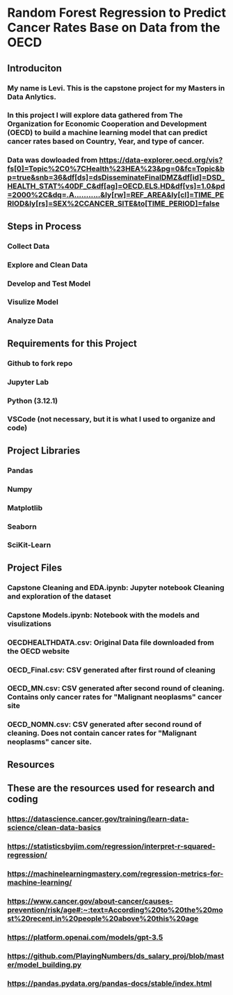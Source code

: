 # Random Forest Regression to Predict Cancer Rates Base on Data from the OECD
## Introduciton
### My name is Levi. This is the capstone project for my Masters in Data Anlytics.
### In this project I will explore data gathered from The Organization for Economic Cooperation and Development (OECD) to build a machine learning model that can predict cancer rates based on Country, Year, and type of cancer. 
### Data was dowloaded from https://data-explorer.oecd.org/vis?fs[0]=Topic%2C0%7CHealth%23HEA%23&pg=0&fc=Topic&bp=true&snb=36&df[ds]=dsDisseminateFinalDMZ&df[id]=DSD_HEALTH_STAT%40DF_C&df[ag]=OECD.ELS.HD&df[vs]=1.0&pd=2000%2C&dq=.A...........&ly[rw]=REF_AREA&ly[cl]=TIME_PERIOD&ly[rs]=SEX%2CCANCER_SITE&to[TIME_PERIOD]=false 
###
## Steps in Process
### Collect Data
### Explore and Clean Data
### Develop and Test Model
### Visulize Model
### Analyze Data
###
## Requirements for this Project
### Github to fork repo
### Jupyter Lab
### Python (3.12.1)
### VSCode (not necessary, but it is what I used to organize and code) 
###
## Project Libraries
### Pandas
### Numpy
### Matplotlib
### Seaborn
### SciKit-Learn
###
## Project Files
### Capstone Cleaning and EDA.ipynb: Jupyter notebook Cleaning and exploration of the dataset
### Capstone Models.ipynb: Notebook with the models and visulizations
### OECDHEALTHDATA.csv: Original Data file downloaded from the OECD website
### OECD_Final.csv: CSV generated after first round of cleaning
### OECD_MN.csv: CSV generated after second round of cleaning. Contains only cancer rates for "Malignant neoplasms" cancer site
### OECD_NOMN.csv: CSV generated after second round of cleaning. Does not contain cancer rates for "Malignant neoplasms" cancer site. 

## Resources
## These are the resources used for research and coding
### https://datascience.cancer.gov/training/learn-data-science/clean-data-basics
### https://statisticsbyjim.com/regression/interpret-r-squared-regression/
### https://machinelearningmastery.com/regression-metrics-for-machine-learning/
### https://www.cancer.gov/about-cancer/causes-prevention/risk/age#:~:text=According%20to%20the%20most%20recent,in%20people%20above%20this%20age 
### https://platform.openai.com/models/gpt-3.5 
### https://github.com/PlayingNumbers/ds_salary_proj/blob/master/model_building.py 
### https://pandas.pydata.org/pandas-docs/stable/index.html 





